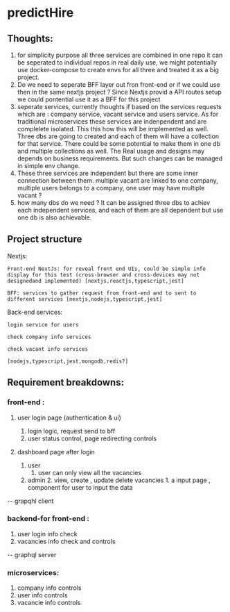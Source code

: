 # predictHire

## Thoughts:
1. for simplicity purpose all three services are combined in one repo it can be seperated to individual repos in real daily use, we might potentially use docker-compose to create envs for all three and treated it as a big project.
2. Do we need to seperate BFF layer out fron front-end or if we could use then in the same nextjs project ? Since Nextjs provid a API routes setup we could pontential use it as a BFF for this project
3. seperate services, currently thoughts if based on the services requests which are : company service, vacant service and users service. As for traditional microservices these services are indenpendent and are complelete isolated. This this how this will be implemented as well. Three dbs are going to created and each of them will have a collection for that service. There could be some potential to make them in one db and multiple collections as well. The Real usage and designs may depends on business requirements. But such changes can be managed in simple env change.
4. These three services are independent but there are some inner connection between them. multiple vacant are linked to one company, multiple users belongs to a company, one user may have multiple vacant ?
5. how many dbs do we need ? It can be assigned three dbs to achiev each independent services, and each of them are all dependent but use one db is also  achievable.

## Project structure

Nextjs:

    Front-end NextJs: for reveal front end UIs, could be simple info display for this test (cross-browser and cross-devices may not designedand implemented) [nextjs,reactjs,typescript,jest]

    BFF: services to gather request from front-end and to sent to different services [nextjs,nodejs,typescript,jest]

Back-end services:

    login service for users
    
    check company info services
    
    check vacant info services
    
    [nodejs,typescript,jest,mongodb,redis?]


## Requirement breakdowns:

### front-end :
1. user login page (authentication & ui)
    1. login logic, request send to bff
    2. user status control, page redirecting controls
    
2. dashboard page after login
    1. user
        1. user can only view all the vacancies
    2. admin
        2. view, create , update delete vacancies
            1. a input page , component for user to input the data

-- grapqhl client

### backend-for front-end :

1. user login info check
2. vacancies info check and controls 

-- graphql server

    

### microservices:
1. company info controls
2. user info controls
3. vacancie info controls

